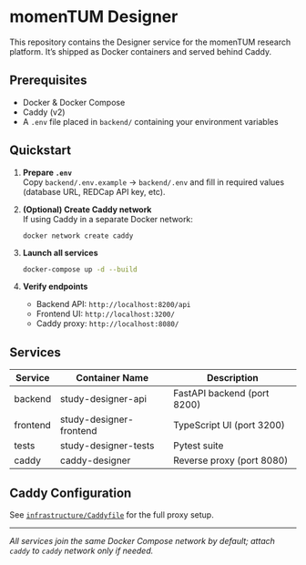 # momenTUM Designer

This repository contains the Designer service for the momenTUM research platform. It’s shipped as Docker containers and served behind Caddy.

## Prerequisites

- Docker & Docker Compose  
- Caddy (v2)  
- A `.env` file placed in `backend/` containing your environment variables

## Quickstart

1. **Prepare `.env`**  
   Copy `backend/.env.example` → `backend/.env` and fill in required values (database URL, REDCap API key, etc).

2. **(Optional) Create Caddy network**  
   If using Caddy in a separate Docker network:  
   ```
   docker network create caddy
   ```

3. **Launch all services**  
   ```bash
   docker-compose up -d --build
   ```

4. **Verify endpoints**  
   - Backend API:  `http://localhost:8200/api`  
   - Frontend UI:  `http://localhost:3200/`  
   - Caddy proxy: `http://localhost:8080/`  

## Services

| Service     | Container Name           | Description               |
| ----------- | ------------------------ | ------------------------- |
| backend     | study-designer-api       | FastAPI backend (port 8200) |
| frontend    | study-designer-frontend  | TypeScript UI (port 3200)  |
| tests       | study-designer-tests     | Pytest suite               |
| caddy       | caddy-designer           | Reverse proxy (port 8080)  |

## Caddy Configuration

See [`infrastructure/Caddyfile`](infrastructure/Caddyfile) for the full proxy setup.

---

*All services join the same Docker Compose network by default; attach `caddy` to `caddy` network only if needed.*
